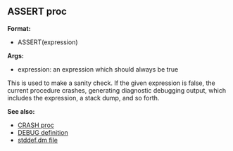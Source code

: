 ## ASSERT proc

**Format:**
+   ASSERT(expression)
<!-- -->
**Args:**
+   expression: an expression which should always be true


This is used to make a sanity check. If the given expression is
false, the current procedure crashes, generating diagnostic debugging
output, which includes the expression, a stack dump, and so forth.

**See also:**
+   [CRASH proc](/ref/proc/CRASH.md) 
+   [DEBUG definition](/ref/DM/preprocessor/define/DEBUG.md) 
+   [stddef.dm file](/ref/%7B%7Bappendix%7D%7D/stddef%2edm.md) <!-- -->